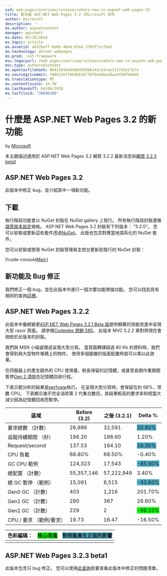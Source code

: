 ```yaml
---
uid: web-pages/overview/releases/whats-new-in-aspnet-web-pages-32
title: 新功能 ASP.NET Web Pages 3.2 |Microsoft 文件
author: microsoft
description: ''
ms.author: aspnetcontent
manager: wpickett
ms.date: 06/30/2014
ms.topic: article
ms.assetid: a652beff-8e6b-48ad-bfe4-3703f7ccf0a5
ms.technology: dotnet-webpages
ms.prod: .net-framework
msc.legacyurl: /web-pages/overview/releases/whats-new-in-aspnet-web-pages-32
msc.type: authoredcontent
ms.openlocfilehash: 80421018e0508d430b6142cd3cee1727d1d17b7e
ms.sourcegitcommit: f8852267f463b62d7f975e56bea9aa3f68fbbdeb
ms.translationtype: MT
ms.contentlocale: zh-TW
ms.lasthandoff: 04/06/2018
ms.locfileid: "30896390"
---
```

<a name="whats-new-in-aspnet-web-pages-32"></a>什麼是 ASP.NET Web Pages 3.2 的新功能
====================
by [Microsoft](https://github.com/microsoft)

本主題描述適用於 ASP.NET Web Pages 3.2 網頁 3.2.2 最新消息和[網頁 3.2.3 beta1](https://blogs.msdn.com/b/webdev/archive/2014/12/17/asp-net-mvc-5-2-3-web-pages-5-2-3-and-web-api-5-2-3-beta-releases.aspx)

## <a name="aspnet-web-pages-32"></a>ASP.NET Web Pages 3.2

此版本中修正 bug，並介紹其中一項新功能。

## <a name="download"></a>下載

執行階段功能會以 NuGet 封裝在 NuGet gallery 上發行。 所有執行階段封裝遵循[語意版本設定](http://semver.org/)規格。 ASP.NET Web Pages 3.2 封裝有下列版本： &ldquo;3.2.0&rdquo;。 您可以安裝或更新這些套件透過[NuGet](http://www.nuget.org/packages/Microsoft.AspNet.WebPages/)。 此版也包含對應當地語系化的 NuGet 套件。

您可以安裝或使用 NuGet 封裝管理員主控台更新到發行的 NuGet 封裝：

[!code-console[Main](whats-new-in-aspnet-web-pages-32/samples/sample1.cmd)]

## <a name="new-feature-and-bug-fix"></a>新功能及 Bug 修正

我們修正一個 bug，並在此版本中進行一個次要功能增強功能。 您可以找到具有相同的查詢[這裡](https://aspnetwebstack.codeplex.com/workitem/list/advanced?keyword=&amp;status=Closed&amp;type=All&amp;priority=All&amp;release=v5.2%20RC|v5.2%20RTM&amp;assignedTo=All&amp;component=Web%20Pages%2FRazor&amp;sortField=Id&amp;sortDirection=Descending&amp;page=0&amp;reasonClosed=Fixed)。

## <a name="aspnet-web-pages-322"></a>ASP.NET Web Pages 3.2.2

此版本中彙總變更[ASP.NET Web Pages 3.2.1 Beta 版](https://blogs.msdn.com/b/webdev/archive/2014/07/28/announcing-the-beta-release-of-web-pages-3-2-1.aspx)提供顯著的效能改進中呈現大型 razor 頁面。 請參閱[Codeplex 問題 585](https://aspnetwebstack.codeplex.com/workitem/585)。 此版本 MVC 5.2.2 章對齊現在會相依於此版本的封裝。

我們與 MSN 小組處理過呈現大型分頁。 當頁面轉譯超過 80 Kb 的資料時，我們會得到與大型物件堆積上的物件。 使用多個圖層的版面配置時就可以乘以此效果。

在伺服器上的產生額外的 CPU 使用量，較長保留的記憶體，或甚至長期作業期間暫停[Gen 2 清除](https://msdn.microsoft.com/en-us/library/ms973837.aspx)在記憶體回收行程。

下表示範分析的結果是[perfview](https://channel9.msdn.com/Series/PerfView-Tutorial)執行。 在呈現大型分頁時，會保留在約 68%，常數 CPU。 下表顯示幾乎完全消除第 2 代集合數目，其結果較高的要求率和相當大減少因為記憶體回收而暫停。

| **區域** | **Before (3.2)** | **之後 (3.2.1)** | **Delta %** |
| --- | --- | --- | --- |
| 要求總數 （計數） | 26,986 | 32,591 | <font style="background-color: #4bacc6">20.80%</font> |
| 追蹤持續期間 （秒） | 196.20 | 198.60 | 1.20% |
| Request/second | 137.53 | 164.10 | <font style="background-color: #4bacc6">19.30%</font> |
| CPU 負載 | 68.80% | 68.50% |  -0.40% |
| GC CPU 範例 | 124,323 | 17,543 | <font style="background-color: #4bacc6">-85.90%</font> |
| 總配置 （計數） | 55,357,146 | 57,222,949 | 3.40% |
| 總 GC 暫停 （範例） | 15,091 | 8,515 | <font style="background-color: #4bacc6">-43.60%</font> |
| Gen0 GC （計數） | 403 | 1,216 | 201.70% |
| Gen1 GC （計數） | 290 | 367 | 26.60% |
| Gen2 GC （計數） | 229 | 2 | <font style="background-color: #00ff00">-99.10%</font> |
| CPU / 要求 （範例/要求） | 19.73 | 16.47 | -16.50% |

| 色彩編碼： | <font style="background-color: #00ff00">核心改進</font> | <font style="background-color: #4bacc6">對效能產生正面的影響</font> |
|---------------|-----------------------------------------------------------------|-------------------------------------------------------------------------------|
|               |                                                                 |                                                                               |

## <a name="aspnet-web-pages-323-beta1"></a>ASP.NET Web Pages 3.2.3 beta1

此版本包含只 bug 修正。 您可以使用[此查詢](https://aspnetwebstack.codeplex.com/workitem/list/advanced?keyword=&amp;status=Closed&amp;type=All&amp;priority=All&amp;release=v5.2.3%20Beta&amp;assignedTo=All&amp;component=Web%20Pages%2FRazor&amp;sortField=LastUpdatedDate&amp;sortDirection=Descending&amp;page=0&amp;reasonClosed=Fixed)若要查看此版本中修正的問題清單。
